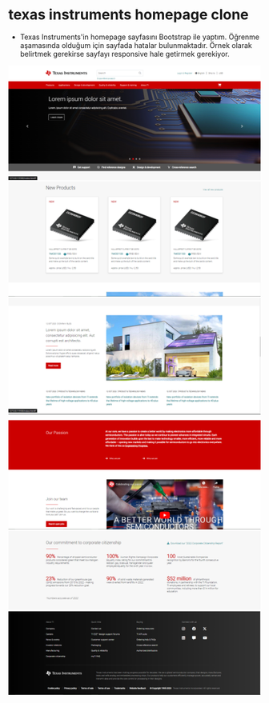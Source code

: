 # texas instruments homepage clone

* Texas Instruments'in homepage sayfasını Bootstrap ile yaptım. Öğrenme aşamasında olduğum için sayfada hatalar bulunmaktadır. Örnek olarak belirtmek gerekirse sayfayı responsive hale getirmek gerekiyor.  

<img src="images/ss-1.png" alt="">
<img src="images/ss-2.png" alt="">
<img src="images/ss-3.png" alt="">
<img src="images/ss-4.png" alt="">
<img src="images/ss-5.png" alt="">
<img src="images/ss-6.png" alt="">